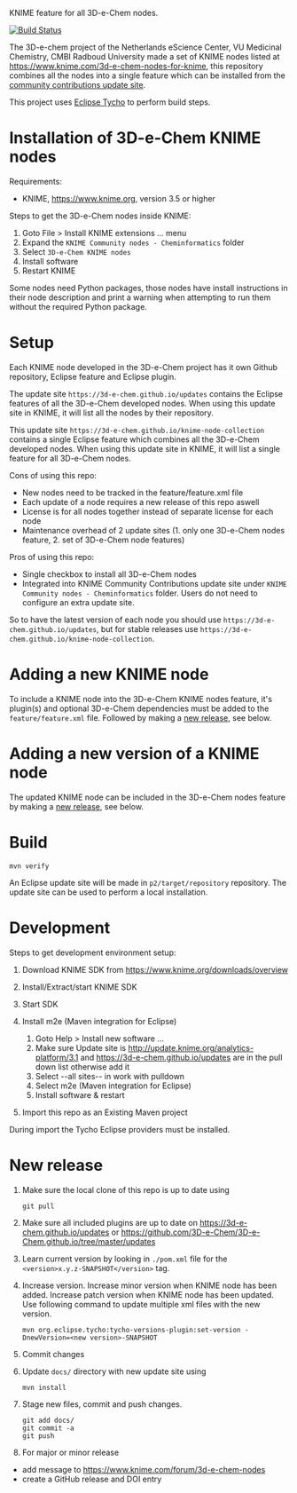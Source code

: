 KNIME feature for all 3D-e-Chem nodes.

[![Build Status](https://travis-ci.org/3D-e-Chem/knime-node-collection.svg?branch=master)](https://travis-ci.org/3D-e-Chem/knime-node-collection)

The 3D-e-chem project of the Netherlands eScience Center, VU Medicinal Chemistry, CMBI Radboud University made a set of KNIME nodes listed at https://www.knime.com/3d-e-chem-nodes-for-knime, this repository combines all the nodes into a single feature which can be installed from the
[community contributions update site](https://www.knime.com/community).

This project uses [Eclipse Tycho](https://www.eclipse.org/tycho/) to perform build steps.

# Installation of 3D-e-Chem KNIME nodes

Requirements:

* KNIME, https://www.knime.org, version 3.5 or higher

Steps to get the 3D-e-Chem nodes inside KNIME:

1. Goto File > Install KNIME extensions ... menu
2. Expand the `KNIME Community nodes - Cheminformatics` folder
3. Select `3D-e-Chem KNIME nodes`
4. Install software
5. Restart KNIME

Some nodes need Python packages, those nodes have install instructions in their node description and print a warning when attempting to run them without the required Python package.

# Setup

Each KNIME node developed in the 3D-e-Chem project has it own Github repository, Eclipse feature and Eclipse plugin.

The update site `https://3d-e-chem.github.io/updates` contains the Eclipse features of all the 3D-e-Chem developed nodes.
When using this update site in KNIME, it will list all the nodes by their repository.

This update site `https://3d-e-chem.github.io/knime-node-collection` contains a single Eclipse feature which combines all the 3D-e-Chem developed nodes.
When using this update site in KNIME, it will list a single feature for all 3D-e-Chem nodes.

Cons of using this repo:

* New nodes need to be tracked in the feature/feature.xml file
* Each update of a node requires a new release of this repo aswell
* License is for all nodes together instead of separate license for each node
* Maintenance overhead of 2 update sites (1. only one 3D-e-Chem nodes feature, 2. set of 3D-e-Chem node features)

Pros of using this repo:

* Single checkbox to install all 3D-e-Chem nodes
* Integrated into KNIME Community Contributions update site under `KNIME Community nodes - Cheminformatics` folder. Users do not need to configure an extra update site.

So to have the latest version of each node you should use `https://3d-e-chem.github.io/updates`, but for stable releases use `https://3d-e-chem.github.io/knime-node-collection`.

# Adding a new KNIME node

To include a KNIME node into the 3D-e-Chem KNIME nodes feature, it's plugin(s) and optional 3D-e-Chem dependencies must be added to the `feature/feature.xml` file.
Followed by making a [new release](#new-release), see below.

# Adding a new version of a KNIME node

The updated KNIME node can be included in the 3D-e-Chem nodes feature by making a [new release](#new-release), see below.

# Build

```
mvn verify
```

An Eclipse update site will be made in `p2/target/repository` repository.
The update site can be used to perform a local installation.

# Development

Steps to get development environment setup:

1. Download KNIME SDK from https://www.knime.org/downloads/overview
2. Install/Extract/start KNIME SDK
3. Start SDK
4. Install m2e (Maven integration for Eclipse)

    1. Goto Help > Install new software ...
    2. Make sure Update site is http://update.knime.org/analytics-platform/3.1 and https://3d-e-chem.github.io/updates are in the pull down list otherwise add it
    3. Select --all sites-- in work with pulldown
    4. Select m2e (Maven integration for Eclipse)
    6. Install software & restart

5. Import this repo as an Existing Maven project

During import the Tycho Eclipse providers must be installed.

# New release

1. Make sure the local clone of this repo is up to date using

    ```
    git pull
    ```

2. Make sure all included plugins are up to date on https://3d-e-chem.github.io/updates or https://github.com/3D-e-Chem/3D-e-Chem.github.io/tree/master/updates
3. Learn current version by looking in `./pom.xml` file for the `<version>x.y.z-SNAPSHOT</version>` tag.
4. Increase version. Increase minor version when KNIME node has been added. Increase patch version when KNIME node has been updated. Use following command to update multiple xml files with the new version.

    ```
    mvn org.eclipse.tycho:tycho-versions-plugin:set-version -DnewVersion=<new version>-SNAPSHOT
    ```

5. Commit changes
6. Update `docs/` directory with new update site using

    ```
    mvn install
    ```

7. Stage new files, commit and push changes.

    ```
    git add docs/
    git commit -a
    git push
    ```

8. For major or minor release

  * add message to https://www.knime.com/forum/3d-e-chem-nodes
  * create a GitHub release and DOI entry
